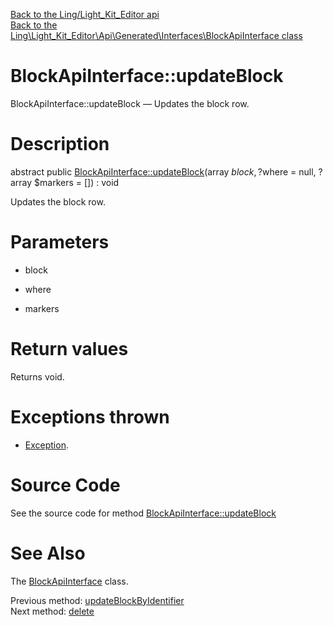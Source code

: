 [Back to the Ling/Light_Kit_Editor api](https://github.com/lingtalfi/Light_Kit_Editor/blob/master/doc/api/Ling/Light_Kit_Editor.md)<br>
[Back to the Ling\Light_Kit_Editor\Api\Generated\Interfaces\BlockApiInterface class](https://github.com/lingtalfi/Light_Kit_Editor/blob/master/doc/api/Ling/Light_Kit_Editor/Api/Generated/Interfaces/BlockApiInterface.md)


BlockApiInterface::updateBlock
================



BlockApiInterface::updateBlock — Updates the block row.




Description
================


abstract public [BlockApiInterface::updateBlock](https://github.com/lingtalfi/Light_Kit_Editor/blob/master/doc/api/Ling/Light_Kit_Editor/Api/Generated/Interfaces/BlockApiInterface/updateBlock.md)(array $block, ?$where = null, ?array $markers = []) : void




Updates the block row.




Parameters
================


- block

    

- where

    

- markers

    


Return values
================

Returns void.


Exceptions thrown
================

- [Exception](http://php.net/manual/en/class.exception.php).&nbsp;







Source Code
===========
See the source code for method [BlockApiInterface::updateBlock](https://github.com/lingtalfi/Light_Kit_Editor/blob/master/Api/Generated/Interfaces/BlockApiInterface.php#L305-L305)


See Also
================

The [BlockApiInterface](https://github.com/lingtalfi/Light_Kit_Editor/blob/master/doc/api/Ling/Light_Kit_Editor/Api/Generated/Interfaces/BlockApiInterface.md) class.

Previous method: [updateBlockByIdentifier](https://github.com/lingtalfi/Light_Kit_Editor/blob/master/doc/api/Ling/Light_Kit_Editor/Api/Generated/Interfaces/BlockApiInterface/updateBlockByIdentifier.md)<br>Next method: [delete](https://github.com/lingtalfi/Light_Kit_Editor/blob/master/doc/api/Ling/Light_Kit_Editor/Api/Generated/Interfaces/BlockApiInterface/delete.md)<br>

